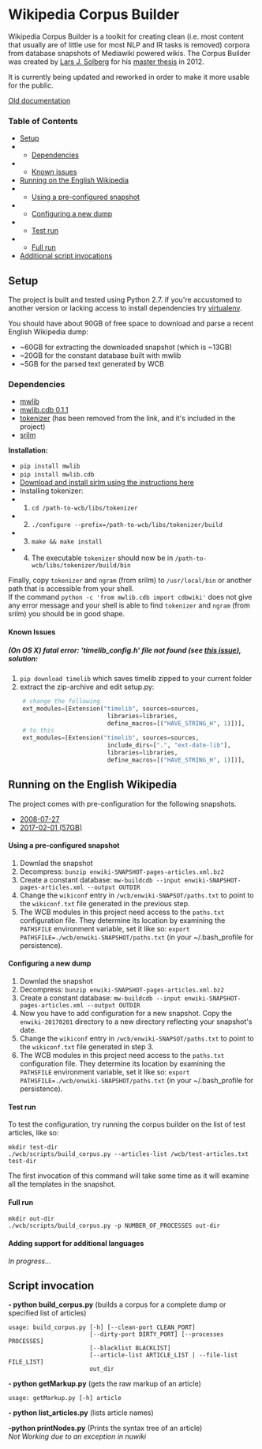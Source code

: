 Wikipedia Corpus Builder
===
Wikipedia Corpus Builder is a toolkit for creating clean (i.e. most content that usually are of little use for most NLP and IR tasks is removed) corpora from database snapshots of Mediawiki powered wikis. The Corpus Builder was created by [Lars J. Solberg](https://github.com/larsjsol/wcb) for his [master thesis](https://www.duo.uio.no/handle/10852/34914) in 2012.

It is currently being updated and reworked in order to make it more usable for the public. 

[Old documentation](http://moin.delph-in.net/WcbTop)

### Table of Contents
* [Setup](#setup)
* * [Dependencies](#dependencies)
* * [Known issues](#known-issues)
* [Running on the English Wikipedia](#running-on-the-english-wikipedia)
* * [Using a pre-configured snapshot](#using-a-pre-configured-snapshot)
* * [Configuring a new dump](#configuring-a-new-dump)
* * [Test run](#test-run)
* * [Full run](#full-run)
* [Additional script invocations](#script-invocation)

## Setup

The project is built and tested using Python 2.7. if you're accustomed to another version or lacking access to install dependencies try [virtualenv](https://pypi.python.org/pypi/virtualenv).

You should have about 90GB of free space to download and parse a recent English Wikipedia dump:
- ~60GB for extracting the downloaded snapshot (which is ~13GB)
- ~20GB for the constant database built with mwlib
- ~5GB for the parsed text generated by WCB


### Dependencies
- [mwlib](https://github.com/pediapress/mwlib)
- [mwlib.cdb 0.1.1](https://pypi.python.org/pypi/mwlib.cdb/0.1.1)
- [tokenizer](http://www.cis.uni-muenchen.de/~wastl/misc/) (has been removed from the link, and it's included in the project)
- [srilm](http://www.speech.sri.com/projects/srilm/)

**Installation:**  
- `pip install mwlib`
- `pip install mwlib.cdb`
- [Download and install sirlm using the instructions here](http://www.speech.sri.com/projects/srilm/download.html)
- Installing tokenizer:  
- 1. `cd /path-to-wcb/libs/tokenizer`
- 2. `./configure --prefix=/path-to-wcb/libs/tokenizer/build` 
- 3. `make && make install`
- 4. The executable `tokenizer` should now be in `/path-to-wcb/libs/tokenizer/build/bin`

Finally, copy `tokenizer` and `ngram` (from srilm) to `/usr/local/bin` or another path that is accessible from your shell.  
If the command `python -c 'from mwlib.cdb import cdbwiki'` does not give any error message and your shell is able to find `tokenizer` and `ngram` (from srilm) you should be in good shape.

#### Known Issues

##### (On OS X) fatal error: 'timelib_config.h' file not found (see [this issue](https://github.com/pediapress/timelib/issues/6)), solution:
1. `pip download timelib` which saves timelib zipped to your current folder
2. extract the zip-archive and edit setup.py:
```python
    # change the following
    ext_modules=[Extension("timelib", sources=sources,
                            libraries=libraries,
                            define_macros=[("HAVE_STRING_H", 1)])],
    # to this
    ext_modules=[Extension("timelib", sources=sources,
                            include_dirs=[".", "ext-date-lib"],
                            libraries=libraries,
                            define_macros=[("HAVE_STRING_H", 1)])],
```

## Running on the English Wikipedia
The project comes with pre-configuration for the following snapshots. 
- [2008-07-27](missing-link)
- [2017-02-01 (57GB)](missing-link)

#### Using a pre-configured snapshot
1. Downlad the snapshot
2. Decompress: `bunzip enwiki-SNAPSHOT-pages-articles.xml.bz2`
3. Create a constant database: `mw-buildcdb --input enwiki-SNAPSHOT-pages-articles.xml --output OUTDIR`
4. Change the `wikiconf` entry in `/wcb/enwiki-SNAPSOT/paths.txt` to point to the `wikiconf.txt` file generated in the previous step.
5. The WCB modules in this project need access to the `paths.txt` configuration file. They determine its location by examining the `PATHSFILE` environment variable, set it like so: `export PATHSFILE=./wcb/enwiki-SNAPSHOT/paths.txt` (in your ~/.bash_profile for persistence).

#### Configuring a new dump
1. Downlad the snapshot
2. Decompress: `bunzip enwiki-SNAPSHOT-pages-articles.xml.bz2`
3. Create a constant database: `mw-buildcdb --input enwiki-SNAPSHOT-pages-articles.xml --output OUTDIR`
4. Now you have to add configuration for a new snapshot. Copy the `enwiki-20170201` directory to a new directory reflecting your snapshot's date.
5. Change the `wikiconf` entry in `/wcb/enwiki-SNAPSOT/paths.txt` to point to the `wikiconf.txt` file generated in step 3.
6. The WCB modules in this project need access to the `paths.txt` configuration file. They determine its location by examining the `PATHSFILE` environment variable, set it like so: `export PATHSFILE=./wcb/enwiki-SNAPSHOT/paths.txt` (in your ~/.bash_profile for persistence).

#### Test run
To test the configuration, try running the corpus builder on the list of test articles, like so:

```
mkdir test-dir
./wcb/scripts/build_corpus.py --articles-list /wcb/test-articles.txt test-dir
```

The first invocation of this command will take some time as it will examine all the templates in the snapshot.

#### Full run
```
mkdir out-dir
./wcb/scripts/build_corpus.py -p NUMBER_OF_PROCESSES out-dir
```

#### Adding support for additional languages
*In progress...*

## Script invocation

**- python build\_corpus.py** (builds a corpus for a complete dump or specified list of articles)
```
usage: build_corpus.py [-h] [--clean-port CLEAN_PORT]
                       [--dirty-port DIRTY_PORT] [--processes PROCESSES]
                       [--blacklist BLACKLIST]
                       [--article-list ARTICLE_LIST | --file-list FILE_LIST]
                       out_dir
```
**- python getMarkup.py** (gets the raw markup of an article)
```
usage: getMarkup.py [-h] article

```
**- python list\_articles.py** (lists article names)  

**-python printNodes.py** (Prints the syntax tree of an article)  
*Not Working due to an exception in nuwiki*

